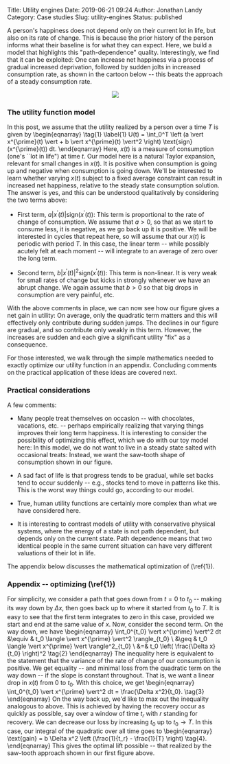 Title: Utility engines
Date: 2019-06-21 09:24
Author: Jonathan Landy
Category: Case studies
Slug: utility-engines
Status: published

A person's happiness does not depend only on their current lot in life, but
also on its rate of change.  This is because the prior history of the person
informs what their baseline is for what they can expect.  Here, we build a
model that highlights this "path-dependence" quality.  Interestingly, we find
that it can be exploited:  One can increase net happiness via a process of
gradual increased deprivation, followed by sudden jolts in increased
consumption rate, as shown in the cartoon below -- this beats the approach of
a steady consumption rate.

<p align="center">
         <img src="images/engine.png">
</p>

### The utility function model

In this post, we assume that the utility realized by a person over a time $T$
is given by
\begin{eqnarray} \tag{1} \label{1}  U(t) = \int_0^T \left (a \vert
x^{\prime}(t) \vert + b \vert x^{\prime}(t) \vert^2 \right)
\text{sign}(x^{\prime}(t)) dt.
\end{eqnarray}
Here, $x(t)$ is a measure of consumption (one's ``lot in life") at time $t$.
Our model here is a natural Taylor expansion, relevant for small changes in
$x(t)$.  It is positive when consumption is going up and negative when
consumption is going down. We'll be interested to learn whether varying $x(t)$
subject to a fixed average constraint can result in increased net happiness,
relative to the steady state consumption solution.  The answer is yes, and this
can be understood qualitatively by considering the two terms above:

- First term,  $a \vert x^{\prime}(t) \vert \text{sign}(x^{\prime}(t))$:  This
  term is proportional to the rate of change of consumption.
  We assume that $a > 0$, so that as we start to consume less, it is negative,
as we go back up it is positive.  We will be interested in cycles that repeat
here, so will assume that our $x(t)$ is periodic with period $T$.   In this
case, the linear term -- while possibly acutely felt at each moment -- will
integrate to an average of zero over the long term.

- Second term, $b \vert x^{\prime}(t) \vert^2 \text{sign}(x^{\prime}(t))$: This
  term is non-linear.  It is very weak for small rates of change but kicks in
strongly whenever we have an abrupt change.  We again assume that $b>0$ so that
big drops in consumption are very painful, etc.

With the above comments in place, we can now see how our figure gives a net
gain in utility:  On average, only the quadratic term matters and this will
effectively only contribute during sudden jumps.  The declines in our figure
are gradual, and so contribute only weakly in this term.  However, the
increases are sudden and each give a significant utility "fix" as a
consequence.

For those interested, we walk through the simple mathematics needed to exactly
optimize our utility function in an appendix.  Concluding comments on the
practical application of these ideas are covered next.

### Practical considerations

A few comments:

- Many people treat themselves on occasion -- with chocolates, vacations, etc.
  -- perhaps empirically realizing that varying things improves their long
  term happiness.  It is interesting to consider the possibility of optimizing
  this effect, which we do with our toy model here:  In this model, we do not
  want to live in a steady state salted with occasional treats:  Instead, we
  want the saw-tooth shape of consumption shown in our figure.

- A sad fact of life is that progress tends to be gradual, while set backs tend
  to occur suddenly -- e.g., stocks tend to move in patterns like this.  This
  is the worst way things could go, according to our model.

- True, human utility functions are certainly more complex than what we have
  considered here.

- It is interesting to contrast models of utility with conservative physical
  systems, where the energy of a state is not path dependent, but depends only
on the current state.  Path dependence means that two identical people in the
same current situation can have very different valuations of their lot in life.

The appendix below discusses the mathematical optimization of (\ref{1}).

### Appendix -- optimizing (\ref{1})

For simplicity, we consider a path that goes down from $t=0$ to $t_0$ -- making
its way down by $\Delta x$, then goes back up to where it started from $t_0$ to
$T$.  It is easy to see that the first term integrates to zero in this case,
provided we start and end at the same value of $x$.  Now, consider the second
term.  On the way down, we have
\begin{eqnarray} 
\int_0^{t_0} \vert x^{\prime} \vert^2 dt &\equiv & t_0 \langle \vert x^{\prime}
\vert^2 \rangle_{t_0}
\\ &\geq & t_0 \langle \vert x^{\prime} \vert \rangle^2_{t_0}
\\
&=& t_0 \left( \frac{\Delta x}{t_0} \right)^2
\tag{2}
\end{eqnarray}
The inequality here is equivalent to the statement that the variance of the
rate of change of our consumption is positive.  We get equality -- and minimal
loss from the quadratic term on the way down -- if the slope is constant
throughout.  That is, we want a linear drop in $x(t)$ from $0$ to $t_0$.  With
this choice, we get
\begin{eqnarray}
\int_0^{t_0} \vert x^{\prime} \vert^2 dt = \frac{\Delta x^2}{t_0}.  \tag{3}
\end{eqnarray}
On the way back up, we'd like to max out the inequality analogous to above.
This is achieved by having the recovery occur as quickly as possible, say over
a window of time $t_{r}$ with $r$ standing for recovery.  We can decrease our
loss by increasing $t_0$ up to $t_0 \to T$.  In this case, our integral of
the quadratic over all time goes to
\begin{eqnarray}
\text{gain} = b \Delta x^2 \left (\frac{1}{t_r} - \frac{1}{T} \right)
\tag{4}.
\end{eqnarray}
This gives the optimal lift possible -- that realized by the saw-tooth approach
shown in our first figure above. 
